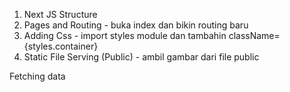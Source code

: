 1. Next JS Structure
2. Pages and Routing - buka index dan bikin routing baru
3. Adding Css - import styles module dan tambahin className={styles.container}
4. Static File Serving (Public) - ambil gambar dari file public

Fetching data
